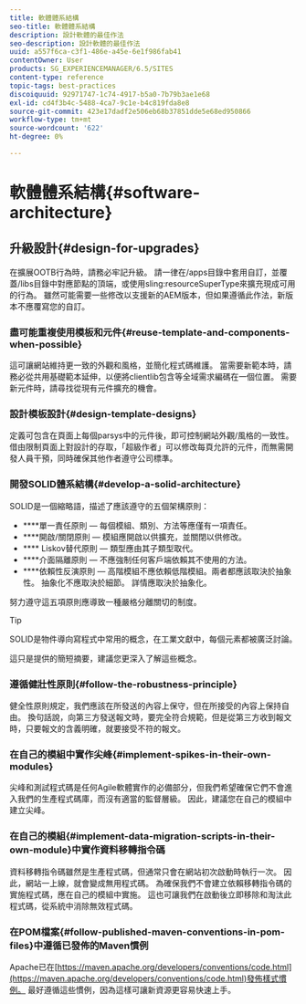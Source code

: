 ```yaml
---
title: 軟體體系結構
seo-title: 軟體體系結構
description: 設計軟體的最佳作法
seo-description: 設計軟體的最佳作法
uuid: a557f6ca-c3f1-486e-a45e-6e1f986fab41
contentOwner: User
products: SG_EXPERIENCEMANAGER/6.5/SITES
content-type: reference
topic-tags: best-practices
discoiquuid: 92971747-1c74-4917-b5a0-7b79b3ae1e68
exl-id: cd4f3b4c-5488-4ca7-9c1e-b4c819fda8e8
source-git-commit: 423e17dadf2e506eb68b37851dde5e68ed950866
workflow-type: tm+mt
source-wordcount: '622'
ht-degree: 0%

---
```


# 軟體體系結構{#software-architecture}

## 升級設計{#design-for-upgrades}

在擴展OOTB行為時，請務必牢記升級。 請一律在/apps目錄中套用自訂，並覆蓋/libs目錄中對應節點的頂端，或使用sling:resourceSuperType來擴充現成可用的行為。 雖然可能需要一些修改以支援新的AEM版本，但如果遵循此作法，新版本不應覆寫您的自訂。

### 盡可能重複使用模板和元件{#reuse-template-and-components-when-possible}

這可讓網站維持更一致的外觀和風格，並簡化程式碼維護。 當需要新範本時，請務必從共用基礎範本延伸，以便將clientlib包含等全域需求編碼在一個位置。 需要新元件時，請尋找從現有元件擴充的機會。

### 設計模板設計{#design-template-designs}

定義可包含在頁面上每個parsys中的元件後，即可控制網站外觀/風格的一致性。 借由限制頁面上對設計的存取，「超級作者」可以修改每頁允許的元件，而無需開發人員干預，同時確保其他作者遵守公司標準。

### 開發SOLID體系結構{#develop-a-solid-architecture}

SOLID是一個縮略語，描述了應該遵守的五個架構原則：

* ****&#x200B;單一責任原則 — 每個模組、類別、方法等應僅有一項責任。
* ****&#x200B;開啟/關閉原則 — 模組應開啟以供擴充，並關閉以供修改。
* **** Liskov替代原則 — 類型應由其子類型取代。
* ****&#x200B;介面隔離原則 — 不應強制任何客戶端依賴其不使用的方法。
* ****&#x200B;依賴性反演原則 — 高階模組不應依賴低階模組。兩者都應該取決於抽象性。 抽象化不應取決於細節。 詳情應取決於抽象化。

努力遵守這五項原則應導致一種嚴格分離關切的制度。

>[!TIP]
>
>SOLID是物件導向寫程式中常用的概念，在工業文獻中，每個元素都被廣泛討論。
>
>這只是提供的簡短摘要，建議您更深入了解這些概念。

### 遵循健壯性原則{#follow-the-robustness-principle}

健全性原則規定，我們應該在所發送的內容上保守，但在所接受的內容上保持自由。 換句話說，向第三方發送報文時，要完全符合規範，但是從第三方收到報文時，只要報文的含義明確，就要接受不符的報文。

### 在自己的模組中實作尖峰{#implement-spikes-in-their-own-modules}

尖峰和測試程式碼是任何Agile軟體實作的必備部分，但我們希望確保它們不會進入我們的生產程式碼庫，而沒有適當的監督層級。 因此，建議您在自己的模組中建立尖峰。

### 在自己的模組{#implement-data-migration-scripts-in-their-own-module}中實作資料移轉指令碼

資料移轉指令碼雖然是生產程式碼，但通常只會在網站初次啟動時執行一次。 因此，網站一上線，就會變成無用程式碼。 為確保我們不會建立依賴移轉指令碼的實施程式碼，應在自己的模組中實施。 這也可讓我們在啟動後立即移除和淘汰此程式碼，從系統中消除無效程式碼。

### 在POM檔案{#follow-published-maven-conventions-in-pom-files}中遵循已發佈的Maven慣例

Apache已在[https://maven.apache.org/developers/conventions/code.html](https://maven.apache.org/developers/conventions/code.html)發佈樣式慣例。 最好遵循這些慣例，因為這樣可讓新資源更容易快速上手。
